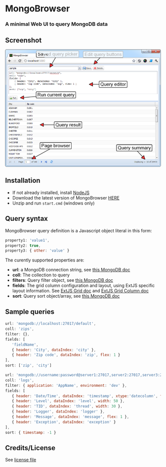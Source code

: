 # MongoBrowser

### A minimal Web UI to query MongoDB data

## Screenshot

![Screenshot](https://github.com/gimmi/mongobrowser/raw/master/screenshot.png)

## Installation

* If not already installed, install [NodeJS](http://nodejs.org/#download)
* Download the latest version of MongoBrowser [HERE](https://github.com/gimmi/mongobrowser/downloads)
* Unzip and run `start.cmd` (windows only)

## Query syntax

MongoBrowser query definition is a Javascript object literal in this form:

```javascript
property1: 'value1',
property2: true,
property3: { other: 'value' }
```

The curently supported properties are:

* **url**: a MongoDB connection string, see [this MongoDB doc](http://www.mongodb.org/display/DOCS/Connections)
* **coll**: The collection to query
* **filters**: Query filter object, see [this MongoDB doc](http://www.mongodb.org/display/DOCS/Advanced+Queries)
* **fields**: The grid column configuration and layout, using ExtJS specific layout information. See [ExtJS Grid doc](http://docs.sencha.com/ext-js/4-1/#!/api/Ext.grid.Panel-cfg-columns) and [ExtJS Grid Column doc](http://docs.sencha.com/ext-js/4-1/#!/api/Ext.grid.column.Column)
* **sort**: Query sort object/array, see [this MongoDB doc](http://www.mongodb.org/display/DOCS/Advanced+Queries#AdvancedQueries-%7B%7Bsort%28%29%7D%7D)

## Sample queries

```javascript
url: 'mongodb://localhost:27017/default',
coll: 'zips',
filter: {},
fields: [
   'fieldName',
   { header: 'City', dataIndex: 'city' },
   { header: 'Zip code', dataIndex: 'zip', flex: 1 }
],
sort: ['zip', 'city']
```

```javascript
url: 'mongodb://username:password@server1:27017,server2:27017,server3:27017/database?replicaSet=ReplicaSetName',
coll: 'logs',
filter: { application: 'AppName', environment: 'dev' },
fields: [
   { header: 'Date/Time', dataIndex: 'timestamp', xtype:'datecolumn', format: 'Y-m-d H:i:s:u', width: 150 },
   { header: 'Level', dataIndex: 'level', width: 50 },
   { header: 'TID', dataIndex: 'thread', width: 30 },
   { header: 'Logger', dataIndex: 'logger' },
   { header: 'Message', dataIndex: 'message', flex: 1 },
   { header: 'Exception', dataIndex: 'exception' }
],
sort: { timestamp: -1 }
```

## Credits/License

See [license file](https://raw.github.com/gimmi/mongobrowser/master/license.txt)